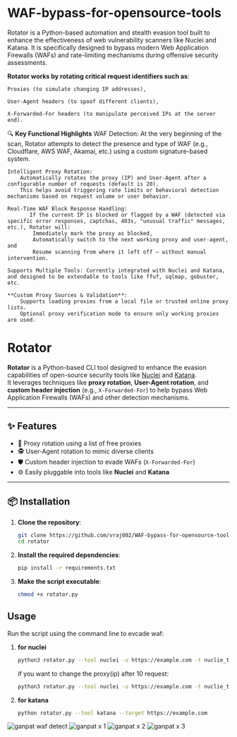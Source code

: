 # WAF-bypass-for-opensource-tools
Rotator is a Python-based automation and stealth evasion tool built to enhance the effectiveness of web vulnerability scanners like Nuclei and Katana. It is specifically designed to bypass modern Web Application Firewalls (WAFs) and rate-limiting mechanisms during offensive security assessments.

**Rotator works by rotating critical request identifiers such as**:

    Proxies (to simulate changing IP addresses),
    
    User-Agent headers (to spoof different clients),
    
    X-Forwarded-For headers (to manipulate perceived IPs at the server end).
    
🔍 **Key Functional Highlights**
    WAF Detection: At the very beginning of the scan, Rotator attempts to detect the presence and type of WAF (e.g., Cloudflare, AWS WAF, Akamai, etc.) using a custom signature-based system.
    
    Intelligent Proxy Rotation:
        Automatically rotates the proxy (IP) and User-Agent after a configurable number of requests (default is 20).
        This helps avoid triggering rate limits or behavioral detection mechanisms based on request volume or user behavior.

    Real-Time WAF Block Response Handling:
           If the current IP is blocked or flagged by a WAF (detected via specific error responses, captchas, 403s, "unusual traffic" messages, etc.), Rotator will:
            Immediately mark the proxy as blocked,
            Automatically switch to the next working proxy and user-agent, and
            Resume scanning from where it left off — without manual intervention.

    Supports Multiple Tools: Currently integrated with Nuclei and Katana, and designed to be extendable to tools like ffuf, sqlmap, gobuster, etc.

    **Custom Proxy Sources & Validation**:
        Supports loading proxies from a local file or trusted online proxy lists.
        Optional proxy verification mode to ensure only working proxies are used. 
# Rotator

**Rotator** is a Python-based CLI tool designed to enhance the evasion capabilities of open-source security tools like [Nuclei](https://github.com/projectdiscovery/nuclei) and [Katana](https://github.com/projectdiscovery/katana).  
It leverages techniques like **proxy rotation**, **User-Agent rotation**, and **custom header injection** (e.g., `X-Forwarded-For`) to help bypass Web Application Firewalls (WAFs) and other detection mechanisms.

---

## ✨ Features

- 🔄 Proxy rotation using a list of free proxies
- 🕵️ User-Agent rotation to mimic diverse clients
- 🛡️ Custom header injection to evade WAFs (`X-Forwarded-For`)
- ⚙️ Easily pluggable into tools like **Nuclei** and **Katana**

---

## 📦 Installation

1. **Clone the repository**:
   ```bash
   git clone https://github.com/vraj002/WAF-bypass-for-opensource-tools.git
   cd rotator
    ```
   
2. **Install the required dependencies**:
   ```bash
   pip install -r requirements.txt
   ```
  
3.  **Make the script executable**:
    ```bash
    chmod +x rotator.py
    ```
## Usage

Run the script using the command line to evcade waf:

1. **for nuclei**
    ```bash
   python3 rotator.py --tool nuclei -u https://example.com -t nuclie_template
   ```
     if you want to change the proxy(ip) after 10 request:
    ```bash
    python3 rotator.py --tool nuclei -u https://example.com -t nuclie_template --rotation 10
    ```
  
2. **for katana**
    ```bash
   python rotator.py --tool katana --target https://example.com  
    ```
    
![ganpat waf detect](https://github.com/user-attachments/assets/07fc92c9-0faa-494a-af87-02a7535109c6)
![ganpat x 1](https://github.com/user-attachments/assets/de8c8a0e-1c2e-4dec-83dc-ae690143ff7d)
![ganpat x 2](https://github.com/user-attachments/assets/1013ca55-32f9-4eef-a52a-3d9863ac3a93)
![ganpat x 3](https://github.com/user-attachments/assets/3c4c9e00-fb9f-4cfe-8e19-a3fe57cde2e5)




